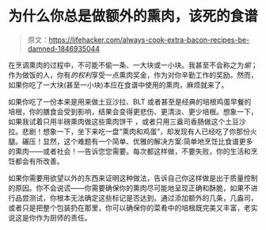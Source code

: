 # 为什么你总是做额外的熏肉，该死的食谱

> 原文：<https://lifehacker.com/always-cook-extra-bacon-recipes-be-damned-1846935044>

在烹调熏肉的过程中，不可能不偷一条、一大块或一小块。我甚至不会称之为*偷*；作为做饭的人，你有*的权利*享受一点熏肉奖金，作为对你辛勤工作的奖励。然而，如果你吃了一大块(甚至一小块)本应在食谱中使用的熏肉，麻烦就来了。



如果你吃了一份本来是用来做土豆沙拉、BLT 或者甚至是经典的培根鸡蛋早餐的培根，你的膳食会受到影响，结果会变得更悲伤、更清淡、更少培根。想象一下，如果我试着只用半磅熏肉做这些熏肉饼干 ，或者只用三盎司香肠做这个土豆沙拉。悲剧！想象一下，坐下来吃一盘“熏肉和鸡蛋”，却发现有人已经吃了你那份火腿。碾压！显然，这个难题有一个简单、优雅的解决方案:简单地烹饪比食谱更多的熏肉——或者社会！—告诉您您需要。每次都这样做，不要失败，你的生活和烹饪都会有所改善。

如果你需要用欲望以外的东西来证明这种做法，告诉自己你这样做是出于质量控制的原因。你不会说谎——你需要确保你的熏肉尽可能地呈现正确和酥脆，如果不进行品尝测试，你根本无法确定这些标记是否达到。通过添加额外的几条，几盎司，或者只是把整个包装扔在那里，你可以确保你的菜肴中的培根既完美又丰富，老实说这是你作为厨师的责任。